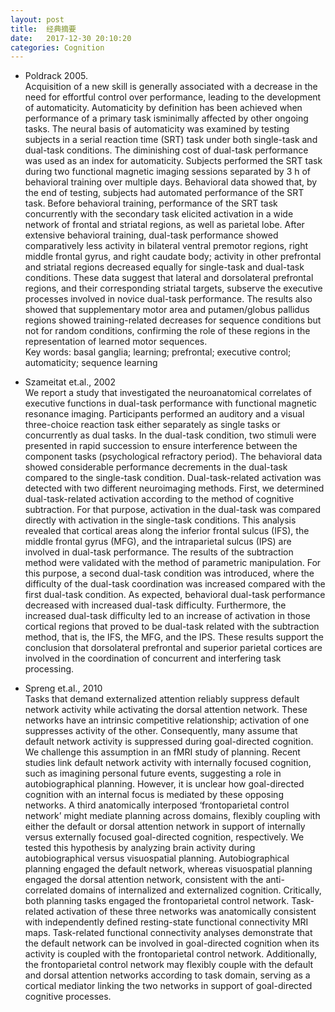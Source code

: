 ```yaml
---
layout: post
title:  经典摘要
date:   2017-12-30 20:10:20
categories: Cognition
---
```



* Poldrack 2005.   
Acquisition of a new skill is generally associated with a decrease in the need for effortful control over performance, leading to the
development of automaticity. Automaticity by definition has been achieved when performance of a primary task isminimally affected by
other ongoing tasks. The neural basis of automaticity was examined by testing subjects in a serial reaction time (SRT) task under both
single-task and dual-task conditions. The diminishing cost of dual-task performance was used as an index for automaticity. Subjects
performed the SRT task during two functional magnetic imaging sessions separated by 3 h of behavioral training over multiple days.
Behavioral data showed that, by the end of testing, subjects had automated performance of the SRT task. Before behavioral training,
performance of the SRT task concurrently with the secondary task elicited activation in a wide network of frontal and striatal regions, as
well as parietal lobe. After extensive behavioral training, dual-task performance showed comparatively less activity in bilateral ventral
premotor regions, right middle frontal gyrus, and right caudate body; activity in other prefrontal and striatal regions decreased equally
for single-task and dual-task conditions. These data suggest that lateral and dorsolateral prefrontal regions, and their corresponding
striatal targets, subserve the executive processes involved in novice dual-task performance. The results also showed that supplementary
motor area and putamen/globus pallidus regions showed training-related decreases for sequence conditions but not for random conditions, confirming the role of these regions in the representation of learned motor sequences.  
Key words: basal ganglia; learning; prefrontal; executive control; automaticity; sequence learning

* Szameitat et.al., 2002  
We report a study that investigated the neuroanatomical correlates of executive functions in dual-task performance with functional magnetic resonance imaging. Participants performed an auditory and a visual three-choice reaction task either separately as single tasks or concurrently as dual tasks. In the dual-task condition, two stimuli were presented in rapid succession to ensure interference between the component tasks (psychological refractory period). The behavioral data showed considerable performance decrements in the dual-task compared to the single-task condition. Dual-task-related activation was detected with two different neuroimaging methods. First, we determined dual-task-related activation according to the method of cognitive subtraction. For that purpose, activation in the dual-task was compared directly with activation in the single-task conditions. This analysis revealed that cortical areas along the inferior frontal sulcus (IFS), the middle frontal gyrus (MFG), and the intraparietal sulcus (IPS) are involved in dual-task performance. The results of the subtraction method were validated with the method of parametric manipulation. For this purpose, a second dual-task condition was introduced, where the difficulty of the dual-task coordination was increased compared with the first dual-task condition. As expected, behavioral dual-task performance decreased with increased dual-task difficulty. Furthermore, the increased dual-task difficulty led to an increase of activation in those cortical regions that proved to be dual-task related with the subtraction method, that is, the IFS, the MFG, and the IPS. These results support the conclusion that dorsolateral prefrontal and superior parietal cortices are involved in the coordination of concurrent and interfering task processing.

* Spreng et.al., 2010  
Tasks that demand externalized attention reliably suppress default network activity while activating the
dorsal attention network. These networks have an intrinsic competitive relationship; activation of one
suppresses activity of the other. Consequently, many assume that default network activity is suppressed
during goal-directed cognition. We challenge this assumption in an fMRI study of planning. Recent studies
link default network activity with internally focused cognition, such as imagining personal future events,
suggesting a role in autobiographical planning. However, it is unclear how goal-directed cognition with an
internal focus is mediated by these opposing networks. A third anatomically interposed ‘frontoparietal
control network’ might mediate planning across domains, flexibly coupling with either the default or dorsal
attention network in support of internally versus externally focused goal-directed cognition, respectively.
We tested this hypothesis by analyzing brain activity during autobiographical versus visuospatial planning.
Autobiographical planning engaged the default network, whereas visuospatial planning engaged the dorsal
attention network, consistent with the anti-correlated domains of internalized and externalized cognition.
Critically, both planning tasks engaged the frontoparietal control network. Task-related activation of these
three networks was anatomically consistent with independently defined resting-state functional
connectivity MRI maps. Task-related functional connectivity analyses demonstrate that the default network
can be involved in goal-directed cognition when its activity is coupled with the frontoparietal control
network. Additionally, the frontoparietal control network may flexibly couple with the default and dorsal
attention networks according to task domain, serving as a cortical mediator linking the two networks in
support of goal-directed cognitive processes.
